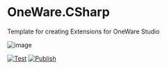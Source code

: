# OneWare.CSharp

Template for creating Extensions for OneWare Studio

![image](https://github.com/HendrikMennen/OneWare.CSharp/OneWare.CSharp/main/Icon.png9)

[![Test](https://github.com/HendrikMennen/OneWare.CSharp/actions/workflows/test.yml/badge.svg)](https://github.com/HendrikMennen/OneWare.CSharp/actions/workflows/test.yml)
[![Publish](https://github.com/HendrikMennen/OneWare.CSharp/actions/workflows/publish.yml/badge.svg)](https://github.com/HendrikMennen/OneWare.CSharp/actions/workflows/publish.yml)
